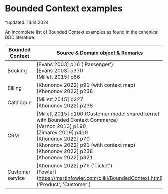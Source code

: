 # Bounded Context examples

*updated: 14.14.2024 <br>

An incomplete list of Bounded Context examples as found in the canonical DDD literature:

| Bounded Context  | Source & Domain object & Remarks                                        |                                                                                                                                                                                          |
| ---------------- | --------------------------------------------------------------------------------------- | ---------------------------------------------------------------------------------------------------------------------------------------------------------------------------- |
| Booking          | [Evans 2003] p16 ('Passenger') <br> [Evans 2003] p370 <br> [Millett 2015] p86                                        |                |
| Billing   | [Khononov 2022] p91 (with context map)  <br> [Khononov 2022] p238                                       |    |
| Catalogue   | [Millett 2015] p227 <br> [Khononov 2022] p238                                    |        |
| CRM | [Millett 2015] p100 (Customer model shared kernel with Bounded Context Commerce) <br> [Vernon 2013] p190 <br> [Zimarev 2019] p410 <br>  [Khononov 2022] p70  <br> [Khononov 2022] p91 (with context map) <br> [Khononov 2022] p238 <br> [Khononov 2022] p321                   |   |
| Customer service | [Khononov 2022] p76 ('Ticket') <br> [Fowler] (https://martinfowler.com/bliki/BoundedContext.html) ('Product', 'Customer')        |   |
